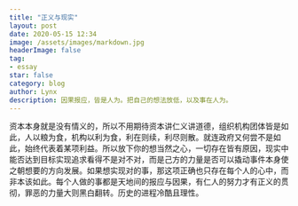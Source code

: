 ```yaml
---
title: "正义与现实"
layout: post
date: 2020-05-15 12:34
image: /assets/images/markdown.jpg
headerImage: false
tag:
- essay
star: false
category: blog
author: Lynx
description: 因果报应，皆是人为。把自己的想法放低，以及事在人为。
---
```




资本本身就是没有情义的，所以不用期待资本讲仁义讲道德，组织机构团体皆是如此，人以粮为食，机构以利为食，利在则续，利尽则散。就连政府又何尝不是如此，始终代表着某项利益。所以放下你的想当然之心，一切存在皆有原因，现实中能否达到目标实现追求看得不是对不对，而是己方的力量是否可以撬动事件本身使之朝想要的方向发展。如果想实现对的事，那这项正确也只存在每个人的心中，而非本该如此。每个人做的事都是天地间的报应与因果，有仁人的努力才有正义的贯彻，罪恶的力量大则黑白翻转。历史的进程冷酷且理性。